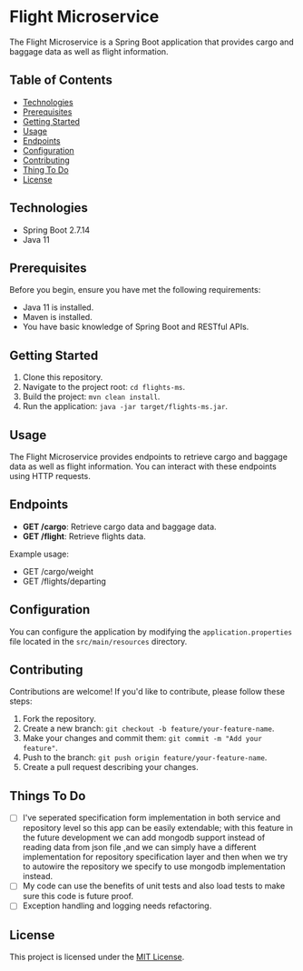 # Flight Microservice

The Flight Microservice is a Spring Boot application that provides cargo and baggage data as well as flight information.

## Table of Contents

- [Technologies](#technologies)
- [Prerequisites](#prerequisites)
- [Getting Started](#getting-started)
- [Usage](#usage)
- [Endpoints](#endpoints)
- [Configuration](#configuration)
- [Contributing](#contributing)
- [Thing To Do](#things-to-do)
- [License](#license)

## Technologies

- Spring Boot 2.7.14
- Java 11

## Prerequisites

Before you begin, ensure you have met the following requirements:
- Java 11 is installed.
- Maven is installed.
- You have basic knowledge of Spring Boot and RESTful APIs.

## Getting Started

1. Clone this repository.
2. Navigate to the project root: `cd flights-ms`.
3. Build the project: `mvn clean install`.
4. Run the application: `java -jar target/flights-ms.jar`.

## Usage

The Flight Microservice provides endpoints to retrieve cargo and baggage data as well as flight information. You can interact with these endpoints using HTTP requests.

## Endpoints

- **GET /cargo**: Retrieve cargo data and baggage data.
- **GET /flight**: Retrieve flights data.

Example usage:

- GET /cargo/weight
- GET /flights/departing

## Configuration

You can configure the application by modifying the `application.properties` file located in the `src/main/resources` directory.

## Contributing

Contributions are welcome! If you'd like to contribute, please follow these steps:
1. Fork the repository.
2. Create a new branch: `git checkout -b feature/your-feature-name`.
3. Make your changes and commit them: `git commit -m "Add your feature"`.
4. Push to the branch: `git push origin feature/your-feature-name`.
5. Create a pull request describing your changes.

## Things To Do

- [ ] I've seperated specification form implementation in both service and repository level so this app can be easily 
extendable; with this feature in the future development we can add mongodb support instead of reading data from json 
  file ,and we can simply have a different implementation for repository specification layer and then when we try to 
  autowire the repository we specify to use mongodb implementation instead.
- [ ] My code can use the benefits of unit tests and also load tests to make sure this code is future proof.
- [ ] Exception handling and logging needs refactoring.

## License

This project is licensed under the [MIT License](LICENSE).